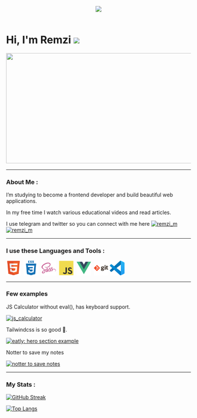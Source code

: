 <div id="header" align="center">
  <img src="https://i.imgur.com/ySwMa4T.png" width="100"/>
</div>

<div id="badges" align="center">
  
</div>

<div align="left">
  <img src="https://komarev.com/ghpvc/?username=Jumpinlord&style=flat-square&color=blueviolet" alt=""/>
  <h1>
    Hi, I'm Remzi
    <img src="https://media.giphy.com/media/hvRJCLFzcasrR4ia7z/giphy.gif" width="30px"/>
  </h1>
</div>

<div align="center">
  <img src="https://media.giphy.com/media/dWesBcTLavkZuG35MI/giphy.gif" width="600" height="300"/>
</div>

---

### About Me :

I’m studying to become a frontend developer and build beautiful web applications.

In my free time I watch various educational videos and read articles.

I use telegram and twitter so you can connect with me here 
<a href="https://t.me/remvue">
  <img src="https://cdn1.iconfinder.com/data/icons/andriod-app-logo/32/icon_telegram-512.png" alt="remzi_m" width="22px" />
</a>
<a href="https://twitter.com/Jumpinglord">
  <img src="https://cdn4.iconfinder.com/data/icons/social-icons-16/512/Twitter-256.png" alt="remzi_m" width="22px" />
</a>



---

### I use these Languages and Tools :

<div>
  <img src="https://github.com/devicons/devicon/blob/master/icons/html5/html5-original.svg" title="HTML5" alt="HTML" width="40" height="40"/>&nbsp;
  <img src="https://github.com/devicons/devicon/blob/master/icons/css3/css3-plain-wordmark.svg"  title="CSS3" alt="CSS" width="40" height="40"/>&nbsp;
  <img src="https://github.com/devicons/devicon/blob/master/icons/sass/sass-original.svg"  title="SCSS" alt="SCSS" width="40" height="40"/>&nbsp;
  <img src="https://github.com/devicons/devicon/blob/master/icons/javascript/javascript-original.svg" title="JavaScript" alt="JavaScript" width="40" height="40"/>&nbsp;
  <img src="https://github.com/devicons/devicon/blob/master/icons/vuejs/vuejs-original.svg" title="Vue"  alt="Vue" width="40" height="40"/>&nbsp;
  <img src="https://github.com/devicons/devicon/blob/master/icons/git/git-original-wordmark.svg" title="Git" alt="Git" width="40" height="40"/>
  <img src="https://github.com/devicons/devicon/blob/master/icons/vscode/vscode-original.svg" title="VSCode" alt="VSCode" width="40" height="40"/>
</div>

---

### Few examples

JS Calculator without eval(), has keyboard support.


<a href="https://rem-calculator.vercel.app/">
  <img src="https://i.imgur.com/DJ3TDNE.png" alt="js_calculator">
</a>


Tailwindcss is so good 🌊.

<a href="https://eatly-zeta.vercel.app/">
  <img src="https://i.imgur.com/nxkyzMS.png" alt="eatly: hero section example">
</a>


Notter to save my notes

<a href="https://notter.vercel.app/">
  <img src="https://i.imgur.com/pg6EQM0.png" alt="notter to save notes">
</a>


---

### My Stats :

[![GitHub Streak](http://github-readme-streak-stats.herokuapp.com?user=Jumpinlord&theme=dark&background=263147)](https://git.io/streak-stats)

[![Top Langs](https://github-readme-stats.vercel.app/api/top-langs/?username=Jumpinlord&layout=compact&theme=vision-friendly-dark)](https://github.com/jumpinlord/github-readme-stats)


